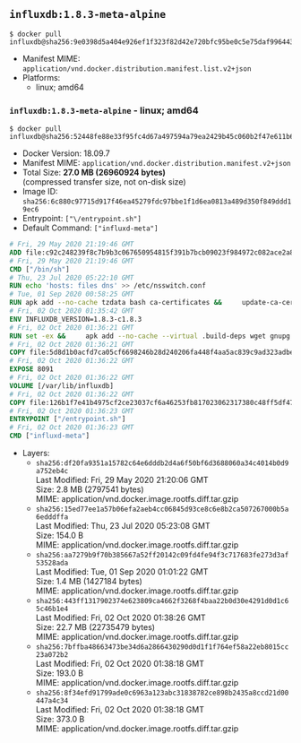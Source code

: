 ## `influxdb:1.8.3-meta-alpine`

```console
$ docker pull influxdb@sha256:9e0398d5a404e926ef1f323f82d42e720bfc95be0c5e75daf996443b50838832
```

-	Manifest MIME: `application/vnd.docker.distribution.manifest.list.v2+json`
-	Platforms:
	-	linux; amd64

### `influxdb:1.8.3-meta-alpine` - linux; amd64

```console
$ docker pull influxdb@sha256:52448fe88e33f95fc4d67a497594a79ea2429b45c060b2f47e611b6b56d04c4a
```

-	Docker Version: 18.09.7
-	Manifest MIME: `application/vnd.docker.distribution.manifest.v2+json`
-	Total Size: **27.0 MB (26960924 bytes)**  
	(compressed transfer size, not on-disk size)
-	Image ID: `sha256:6c880c97715d917f46ea45279fdc97bbe1f1d6ea0813a489d350f849ddd19ec6`
-	Entrypoint: `["\/entrypoint.sh"]`
-	Default Command: `["influxd-meta"]`

```dockerfile
# Fri, 29 May 2020 21:19:46 GMT
ADD file:c92c248239f8c7b9b3c067650954815f391b7bcb09023f984972c082ace2a8d0 in / 
# Fri, 29 May 2020 21:19:46 GMT
CMD ["/bin/sh"]
# Thu, 23 Jul 2020 05:22:10 GMT
RUN echo 'hosts: files dns' >> /etc/nsswitch.conf
# Tue, 01 Sep 2020 00:58:25 GMT
RUN apk add --no-cache tzdata bash ca-certificates &&     update-ca-certificates
# Fri, 02 Oct 2020 01:35:42 GMT
ENV INFLUXDB_VERSION=1.8.3-c1.8.3
# Fri, 02 Oct 2020 01:36:21 GMT
RUN set -ex &&     apk add --no-cache --virtual .build-deps wget gnupg tar &&     for key in         05CE15085FC09D18E99EFB22684A14CF2582E0C5 ;     do         gpg --keyserver ha.pool.sks-keyservers.net --recv-keys "$key" ||         gpg --keyserver pgp.mit.edu --recv-keys "$key" ||         gpg --keyserver keyserver.pgp.com --recv-keys "$key" ;     done &&     wget --no-verbose https://dl.influxdata.com/enterprise/releases/influxdb-meta-${INFLUXDB_VERSION}-static_linux_amd64.tar.gz.asc &&     wget --no-verbose https://dl.influxdata.com/enterprise/releases/influxdb-meta-${INFLUXDB_VERSION}-static_linux_amd64.tar.gz &&     gpg --batch --verify influxdb-meta-${INFLUXDB_VERSION}-static_linux_amd64.tar.gz.asc influxdb-meta-${INFLUXDB_VERSION}-static_linux_amd64.tar.gz &&     mkdir -p /usr/src &&     tar -C /usr/src -xzf influxdb-meta-${INFLUXDB_VERSION}-static_linux_amd64.tar.gz &&     rm -f /usr/src/influxdb-*/influxdb-meta.conf &&     chmod +x /usr/src/influxdb-*/* &&     cp -a /usr/src/influxdb-*/* /usr/bin/ &&     rm -rf *.tar.gz* /usr/src /root/.gnupg &&     apk del .build-deps
# Fri, 02 Oct 2020 01:36:21 GMT
COPY file:5d8d1b0acfd7ca05cf6698246b28d240206fa448f4aa5ac839c9ad323adbeac2 in /etc/influxdb/influxdb-meta.conf 
# Fri, 02 Oct 2020 01:36:22 GMT
EXPOSE 8091
# Fri, 02 Oct 2020 01:36:22 GMT
VOLUME [/var/lib/influxdb]
# Fri, 02 Oct 2020 01:36:22 GMT
COPY file:126b1f7e41b4975cf2ce23037cf6a46253fb817023062317380c48ff5df47228 in /entrypoint.sh 
# Fri, 02 Oct 2020 01:36:23 GMT
ENTRYPOINT ["/entrypoint.sh"]
# Fri, 02 Oct 2020 01:36:23 GMT
CMD ["influxd-meta"]
```

-	Layers:
	-	`sha256:df20fa9351a15782c64e6dddb2d4a6f50bf6d3688060a34c4014b0d9a752eb4c`  
		Last Modified: Fri, 29 May 2020 21:20:06 GMT  
		Size: 2.8 MB (2797541 bytes)  
		MIME: application/vnd.docker.image.rootfs.diff.tar.gzip
	-	`sha256:15ed77ee1a57b06efa2aeb4cc06845d93ce8c6e8b2ca507267000b5a6edddffa`  
		Last Modified: Thu, 23 Jul 2020 05:23:08 GMT  
		Size: 154.0 B  
		MIME: application/vnd.docker.image.rootfs.diff.tar.gzip
	-	`sha256:aa7279b9f70b385667a52ff20142c09fd4fe94f3c717683fe273d3af53528ada`  
		Last Modified: Tue, 01 Sep 2020 01:01:22 GMT  
		Size: 1.4 MB (1427184 bytes)  
		MIME: application/vnd.docker.image.rootfs.diff.tar.gzip
	-	`sha256:443ff1317902374e623809ca4662f3268f4baa22b0d30e4291d0d1c65c46b1e4`  
		Last Modified: Fri, 02 Oct 2020 01:38:26 GMT  
		Size: 22.7 MB (22735479 bytes)  
		MIME: application/vnd.docker.image.rootfs.diff.tar.gzip
	-	`sha256:7bffba48663473be34d6a2866430290d0d1f1f764ef58a22eb8015cc23a072b2`  
		Last Modified: Fri, 02 Oct 2020 01:38:18 GMT  
		Size: 193.0 B  
		MIME: application/vnd.docker.image.rootfs.diff.tar.gzip
	-	`sha256:8f34efd91799ade0c6963a123abc31838782ce898b2435a8ccd21d00447a4c34`  
		Last Modified: Fri, 02 Oct 2020 01:38:18 GMT  
		Size: 373.0 B  
		MIME: application/vnd.docker.image.rootfs.diff.tar.gzip
